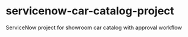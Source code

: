# servicenow-car-catalog-project
ServiceNow project for showroom car catalog with approval workflow
